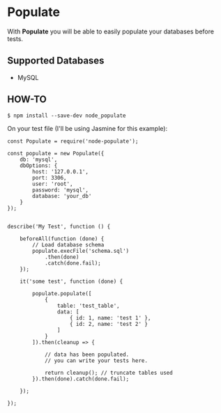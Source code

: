 # Populate

With **Populate** you will be able to easily populate your databases before tests.

## Supported Databases

- MySQL

## HOW-TO

```
$ npm install --save-dev node_populate
```

On your test file (I'll be using Jasmine for this example):

```
const Populate = require('node-populate');

const populate = new Populate({
    db: 'mysql',
    dbOptions: {
        host: '127.0.0.1',
        port: 3306,
        user: 'root',
        password: 'mysql',
        database: 'your_db'
    }
});


describe('My Test', function () {

    beforeAll(function (done) {
        // Load database schema
        populate.execFile('schema.sql')
            .then(done)
            .catch(done.fail);
    });

    it('some test', function (done) {

        populate.populate([
            {
                table: 'test_table',
                data: [
                    { id: 1, name: 'test 1' },
                    { id: 2, name: 'test 2' }
                ]
            }
        ]).then(cleanup => {

            // data has been populated.
            // you can write your tests here.

            return cleanup(); // truncate tables used
        }).then(done).catch(done.fail);

    });

});
```
